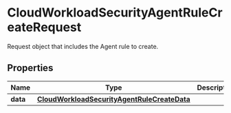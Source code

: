 # CloudWorkloadSecurityAgentRuleCreateRequest

Request object that includes the Agent rule to create.

## Properties

| Name     | Type                                                                                        | Description | Notes |
| -------- | ------------------------------------------------------------------------------------------- | ----------- | ----- |
| **data** | [**CloudWorkloadSecurityAgentRuleCreateData**](CloudWorkloadSecurityAgentRuleCreateData.md) |             |
